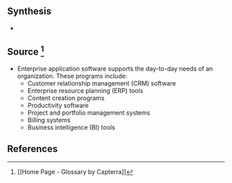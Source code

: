 ## Synthesis
- 
## Source [^1]
- Enterprise application software supports the day-to-day needs of an organization. These programs include:
	- Customer relationship management (CRM) software
	- Enterprise resource planning (ERP) tools
	- Content creation programs
	- Productivity software
	- Project and portfolio management systems
	- Billing systems
	- Business intelligence (BI) tools
## References

[^1]: [[Home Page - Glossary by Capterra]]